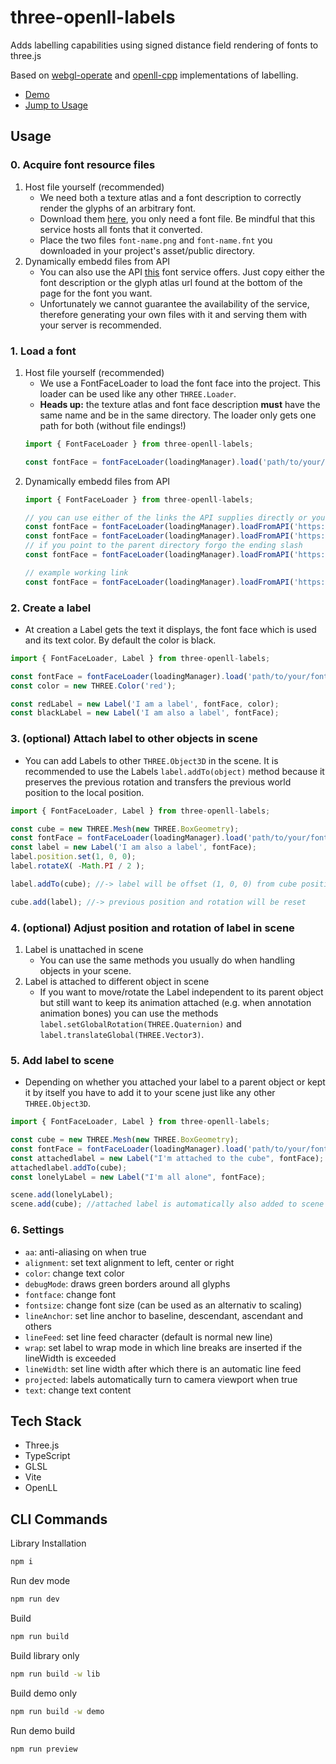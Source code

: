 # three-openll-labels

Adds labelling capabilities using signed distance field rendering of fonts to three.js

Based on [webgl-operate]() and [openll-cpp]() implementations of labelling.
  
- [Demo](https://strawberriesandcheese.github.io/three-openll-labels/)
- [Jump to Usage](#usage)

## Usage

### 0. Acquire font resource files
1. Host file yourself (recommended)
	- We need both a texture atlas and a font description to correctly render the glyphs of an arbitrary font.
	- Download them [here](https://fonts.varg.dev/), you only need a font file. Be mindful that this service hosts all fonts that it converted.
	- Place the two files ```font-name.png``` and ```font-name.fnt``` you downloaded in your project's asset/public directory.
2. Dynamically embedd files from API
	- You can also use the API [this](https://fonts.varg.dev/) font service offers. Just copy either the font description or the glyph atlas url found at the bottom of the page for the font you want.
	- Unfortunately we cannot guarantee the availability of the service, therefore generating your own files with it and serving them with your server is recommended.
### 1. Load a font 
1.  Host file yourself (recommended)
	- We use a FontFaceLoader to load the font face into the project. This loader can be used like any other ```THREE.Loader```.
	- **Heads up:** the texture atlas and font face description **must** have the same name and be in the same directory. The loader only gets one path for both (without file endings!)
	```ts
	import { FontFaceLoader } from three-openll-labels;
	
	const fontFace = fontFaceLoader(loadingManager).load('path/to/your/font-name');
	```
2. Dynamically embedd files from API
	```ts
	import { FontFaceLoader } from three-openll-labels;
	
	// you can use either of the links the API supplies directly or you can point to their parent directory
	const fontFace = fontFaceLoader(loadingManager).loadFromAPI('https://fonts.varg.dev/api/fonts/[font name]/[hash]/distancefield');
	const fontFace = fontFaceLoader(loadingManager).loadFromAPI('https://fonts.varg.dev/api/fonts/[font name]/[hash]/fontdescription');
	// if you point to the parent directory forgo the ending slash
	const fontFace = fontFaceLoader(loadingManager).loadFromAPI('https://fonts.varg.dev/api/fonts[font name]/[hash]');

	// example working link
	const fontFace = fontFaceLoader(loadingManager).loadFromAPI('https://fonts.varg.dev/api/fonts/roboto-regular.ttf/5b932794dbdddf34e80eca00ba9a0b93/distancefield');
	```
### 2. Create a label
- At creation a Label gets the text it displays, the font face which is used and its text color. By default the color is black.
```ts
import { FontFaceLoader, Label } from three-openll-labels;

const fontFace = fontFaceLoader(loadingManager).load('path/to/your/font-name');
const color = new THREE.Color('red');

const redLabel = new Label('I am a label', fontFace, color);
const blackLabel = new Label('I am also a label', fontFace);
```
### 3. (optional) Attach label to other objects in scene
- You can add Labels to other ```THREE.Object3D``` in the scene. It is recommended to use the Labels ```label.addTo(object)``` method because it preserves the previous rotation and transfers the previous world position to the local position.
```ts
import { FontFaceLoader, Label } from three-openll-labels;

const cube = new THREE.Mesh(new THREE.BoxGeometry);
const fontFace = fontFaceLoader(loadingManager).load('path/to/your/font-name');
const label = new Label('I am also a label', fontFace);
label.position.set(1, 0, 0);
label.rotateX( -Math.PI / 2 );

label.addTo(cube); //-> label will be offset (1, 0, 0) from cube position and still rotated

cube.add(label); //-> previous position and rotation will be reset
```
### 4. (optional) Adjust position and rotation of label in scene
1. Label is unattached in scene
	- You can use the same methods you usually do when handling objects in your scene.
2. Label is attached to different object in scene
	- If you want to move/rotate the Label independent to its parent object but still want to keep its animation attached (e.g. when annotation animation bones) you can use the methods ```label.setGlobalRotation(THREE.Quaternion)``` and ```label.translateGlobal(THREE.Vector3)```.
### 5. Add label to scene
- Depending on whether you attached your label to a parent object or kept it by itself you have to add it to your scene just like any other ```THREE.Object3D```.
```ts
import { FontFaceLoader, Label } from three-openll-labels;

const cube = new THREE.Mesh(new THREE.BoxGeometry);
const fontFace = fontFaceLoader(loadingManager).load('path/to/your/font-name');
const attachedlabel = new Label("I'm attached to the cube", fontFace);
attachedlabel.addTo(cube); 
const lonelyLabel = new Label("I'm all alone", fontFace);

scene.add(lonelyLabel);
scene.add(cube); //attached label is automatically also added to scene
```
### 6. Settings
- ```aa```: anti-aliasing on when true
- ```alignment```: set text alignment to left, center or right
- ```color```: change text color
- ```debugMode```: draws green borders around all glyphs
- ```fontface```: change font
- ```fontsize```: change font size (can be used as an alternativ to scaling)
- ```lineAnchor```: set line anchor to baseline, descendant, ascendant and others
- ```lineFeed```: set line feed character (default is normal new line)
- ```wrap```: set label to wrap mode in which line breaks are inserted if the lineWidth is exceeded
- ```lineWidth```: set line width after which there is an automatic line feed
- ```projected```: labels automatically turn to camera viewport when true
- ```text```: change text content

## Tech Stack

- Three.js
- TypeScript
- GLSL
- Vite
- OpenLL

## CLI Commands

Library Installation

```bash
npm i
```

Run dev mode

```bash
npm run dev
```

Build

```bash
npm run build
```

Build library only

```bash
npm run build -w lib
```

Build demo only

```bash
npm run build -w demo
```

Run demo build

```bash
npm run preview
```
